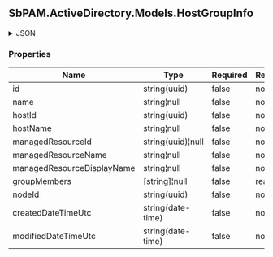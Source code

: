 
<h2 id="tocS_SbPAM.ActiveDirectory.Models.HostGroupInfo">SbPAM.ActiveDirectory.Models.HostGroupInfo</h2>

<a id="schemasbpam.activedirectory.models.hostgroupinfo"></a>
<a id="schema_SbPAM.ActiveDirectory.Models.HostGroupInfo"></a>
<a id="tocSsbpam.activedirectory.models.hostgroupinfo"></a>
<a id="tocssbpam.activedirectory.models.hostgroupinfo"></a>

<details><summary>JSON</summary>


```json
{
  "id": "497f6eca-6276-4993-bfeb-53cbbbba6f08",
  "name": "string",
  "hostId": "70e3fb2d-1cb6-4dbc-ab8d-fa7209aca5dd",
  "hostName": "string",
  "managedResourceId": "43aaf5a7-e929-49e6-870e-49d47d9cdc2f",
  "managedResourceName": "string",
  "managedResourceDisplayName": "string",
  "groupMembers": [
    "string"
  ],
  "nodeId": "959356e3-6168-4a92-b4a5-b9d462be6177",
  "createdDateTimeUtc": "2019-08-24T14:15:22Z",
  "modifiedDateTimeUtc": "2019-08-24T14:15:22Z"
}

```


</details>

### Properties

|Name|Type|Required|Restrictions|Description|
|---|---|---|---|---|
|id|string(uuid)|false|none|none|
|name|string¦null|false|none|none|
|hostId|string(uuid)|false|none|none|
|hostName|string¦null|false|none|none|
|managedResourceId|string(uuid)¦null|false|none|none|
|managedResourceName|string¦null|false|none|none|
|managedResourceDisplayName|string¦null|false|none|none|
|groupMembers|[string]¦null|false|read-only|none|
|nodeId|string(uuid)|false|none|none|
|createdDateTimeUtc|string(date-time)|false|none|none|
|modifiedDateTimeUtc|string(date-time)|false|none|none|


